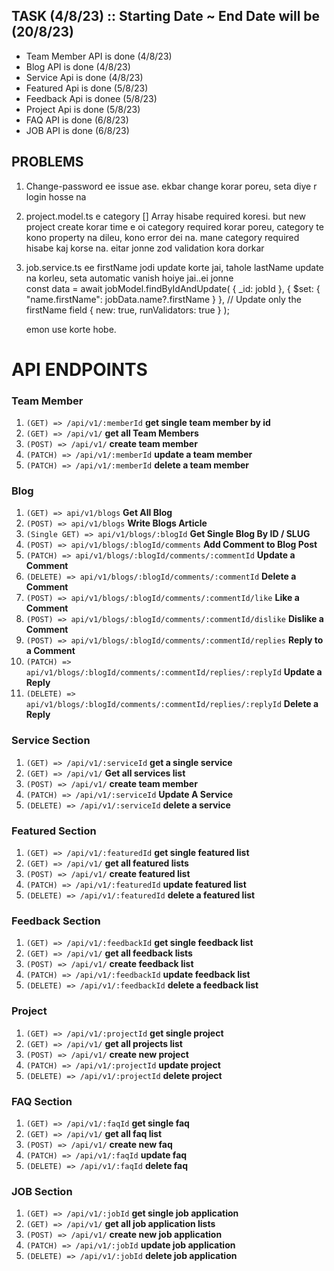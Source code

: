 ## TASK (4/8/23) :: Starting Date ~ End Date will be (20/8/23)

- Team Member API is done (4/8/23)
- Blog API is done (4/8/23)
- Service Api is done (4/8/23)
- Featured Api is done (5/8/23)
- Feedback Api is donee (5/8/23)
- Project Api is done (5/8/23)
- FAQ API is done (6/8/23)
- JOB API is done (6/8/23)

## PROBLEMS

1. Change-password ee issue ase. ekbar change korar poreu, seta diye r login hosse na
2. project.model.ts e category [] Array hisabe required koresi. but new project create korar time e oi category required korar poreu, category te kono property na dileu, kono error dei na. mane category required hisabe kaj korse na. eitar jonne zod validation kora dorkar
3. job.service.ts ee firstName jodi update korte jai, tahole lastName update na korleu, seta automatic vanish hoiye jai..ei jonne  
     const data = await jobModel.findByIdAndUpdate(
        { _id: jobId },
        { $set: { "name.firstName": jobData.name?.firstName } }, // Update only the firstName field
        { new: true, runValidators: true }
    );

    emon use korte hobe.

# API ENDPOINTS

### Team Member

1. `(GET) => /api/v1/:memberId` **get single team member by id**
2. `(GET) => /api/v1/` **get all Team Members**
3. `(POST) => /api/v1/` **create team member**
4. `(PATCH) => /api/v1/:memberId` **update a team member**
5. `(PATCH) => /api/v1/:memberId` **delete a team member**

### Blog

1. `(GET) => api/v1/blogs` **Get All Blog**
2. `(POST) => api/v1/blogs` **Write Blogs Article**
3. `(Single GET) => api/v1/blogs/:blogId` **Get Single Blog By ID / SLUG**
4. `(POST) => api/v1/blogs/:blogId/comments` **Add Comment to Blog Post**
5. `(PATCH) => api/v1/blogs/:blogId/comments/:commentId` **Update a Comment**
6. `(DELETE) => api/v1/blogs/:blogId/comments/:commentId` **Delete a Comment**
7. `(POST) => api/v1/blogs/:blogId/comments/:commentId/like` **Like a Comment**
8. `(POST) => api/v1/blogs/:blogId/comments/:commentId/dislike` **Dislike a Comment**
9. `(POST) => api/v1/blogs/:blogId/comments/:commentId/replies` **Reply to a Comment**
10. `(PATCH) => api/v1/blogs/:blogId/comments/:commentId/replies/:replyId` **Update a Reply**
11. `(DELETE) => api/v1/blogs/:blogId/comments/:commentId/replies/:replyId` **Delete a Reply**

### Service Section

1. `(GET) => /api/v1/:serviceId` **get a single service**
2. `(GET) => /api/v1/` **Get all services list**
3. `(POST) => /api/v1/` **create team member**
4. `(PATCH) => /api/v1/:serviceId` **Update A Service**
5. `(DELETE) => /api/v1/:serviceId` **delete a service**

### Featured Section

1. `(GET) => /api/v1/:featuredId` **get single featured list**
2. `(GET) => /api/v1/` **get all featured lists**
3. `(POST) => /api/v1/` **create featured list**
4. `(PATCH) => /api/v1/:featuredId` **update featured list**
5. `(DELETE) => /api/v1/:featuredId` **delete a featured list**

### Feedback Section

1. `(GET) => /api/v1/:feedbackId` **get single feedback list**
2. `(GET) => /api/v1/` **get all feedback lists**
3. `(POST) => /api/v1/` **create feedback list**
4. `(PATCH) => /api/v1/:feedbackId` **update feedback list**
5. `(DELETE) => /api/v1/:feedbackId` **delete a feedback list**

### Project

1. `(GET) => /api/v1/:projectId` **get single project**
2. `(GET) => /api/v1/` **get all projects list**
3. `(POST) => /api/v1/` **create new project**
4. `(PATCH) => /api/v1/:projectId` **update project**
5. `(DELETE) => /api/v1/:projectId` **delete project**

### FAQ Section

1. `(GET) => /api/v1/:faqId` **get single faq**
2. `(GET) => /api/v1/` **get all faq list**
3. `(POST) => /api/v1/` **create new faq**
4. `(PATCH) => /api/v1/:faqId` **update faq**
5. `(DELETE) => /api/v1/:faqId` **delete faq**


### JOB Section

1. `(GET) => /api/v1/:jobId` **get single job application**
2. `(GET) => /api/v1/` **get all job application lists**
3. `(POST) => /api/v1/` **create new job application**
4. `(PATCH) => /api/v1/:jobId` **update job application**
5. `(DELETE) => /api/v1/:jobId` **delete job application**
